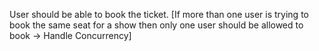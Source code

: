 User should be able to book the ticket.
[If more than one user is trying to book the same seat for a show then only one
user should be allowed to book -> Handle Concurrency]